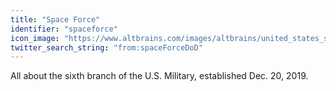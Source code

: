 ```yaml
---
title: "Space Force"
identifier: "spaceforce"
icon_image: "https://www.altbrains.com/images/altbrains/united_states_space_force_logo.jpg"
twitter_search_string: "from:spaceForceDoD"
---
```

All about the sixth branch of the U.S. Military, established Dec. 20, 2019.
